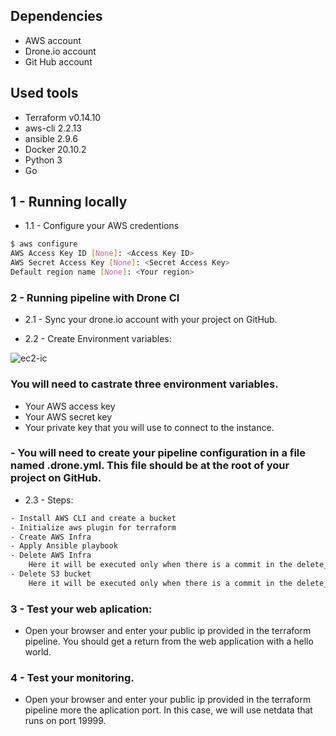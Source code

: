 ## Dependencies
- AWS account 
- Drone.io account
- Git Hub account


## Used tools

- Terraform v0.14.10 
- aws-cli 2.2.13
- ansible 2.9.6
- Docker 20.10.2
- Python 3
- Go 

## 1 - Running locally

- 1.1 - Configure your AWS credentions
```bash
$ aws configure
AWS Access Key ID [None]: <Access Key ID>
AWS Secret Access Key [None]: <Secret Access Key>
Default region name [None]: <Your region>
```

### 2 - Running pipeline with Drone CI

- 2.1 - Sync your drone.io account with your project on GitHub.

- 2.2 - Create Environment variables:

![ec2-ic](https://docs.drone.io/screenshots/repository_secrets.png)
### You will need to castrate three environment variables.

- Your AWS access key
- Your AWS secret key
- Your private key that you will use to connect to the instance.


### - You will need to create your pipeline configuration in a file named .drone.yml. This file should be at the root of your project on GitHub.

- 2.3 - Steps:
```bash
- Install AWS CLI and create a bucket
- Initialize aws plugin for terraform
- Create AWS Infra
- Apply Ansible playbook
- Delete AWS Infra
    Here it will be executed only when there is a commit in the delete_infra branch
- Delete S3 bucket
    Here it will be executed only when there is a commit in the delete_infra branch
```

### 3 - Test your web aplication: 

- Open your browser and enter your public ip provided in the terraform pipeline. You should get a return from the web application with a hello world.



### 4 - Test your monitoring.
- Open your browser and enter your public ip provided in the terraform pipeline more the aplication port. In this case, we will use netdata that runs on port 19999.





